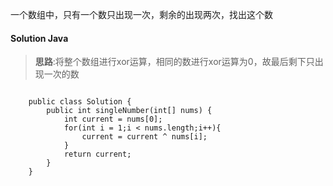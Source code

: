 一个数组中，只有一个数只出现一次，剩余的出现两次，找出这个数

#### Solution Java

> **思路**:将整个数组进行xor运算，相同的数进行xor运算为0，故最后剩下只出现一次的数

```

    public class Solution {
        public int singleNumber(int[] nums) {
            int current = nums[0];
            for(int i = 1;i < nums.length;i++){
                current = current ^ nums[i];
            }
            return current;
        }
    }


```